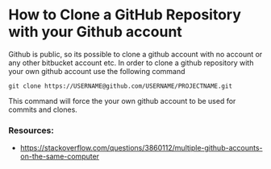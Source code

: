# How to Clone a GitHub Repository with your Github account

Github is public, so its possible to clone a github account with no account or any other bitbucket account etc. In order to clone a github repository with your own github account use the following command

```git
git clone https://USERNAME@github.com/USERNAME/PROJECTNAME.git
```

This command will force the your own github account to be used for commits and clones.


### Resources:
* https://stackoverflow.com/questions/3860112/multiple-github-accounts-on-the-same-computer